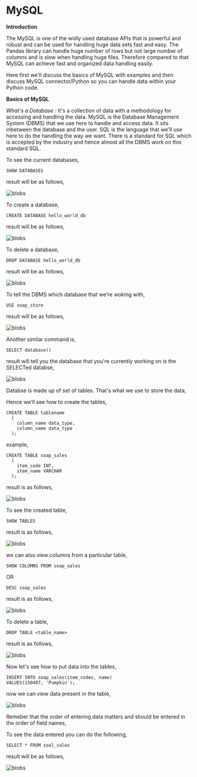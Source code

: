 # MySQL

**Introduction**

The MySQL is one of the widly used database APIs that is powerful and robust and can be used for handling huge data sets fast and easy. The Pandas library can handle huge number of rows but not large number of columns and is slow when handling huge files. Therefore compared to that MySQL can achieve fast and organized data handling easily. 

Here first we'll discuss the basics of MySQL with examples and then discuss MySQL connector/Python so you can handle data within your Python code. 

**Basics of MySQL**

*What's a Database :* It's a collection of data with a methodology for accessing and handling the data. MySQL is the Database Management System (DBMS) that we use here to handle and access data. It sits inbetween the database and the user. SQL is the language that we'll use here to do the handling the way we want. There is a standard for SQL which is accepted by the industry and hence almost all the DBMS work on this standard SQL.

To see the current databases, 

```mysql
SHOW DATABASES
```
result will be as follows,

<img src="Figure_2.png" alt="blobs" class="inline"/>

To create a database, 

```mysql
CREATE DATABASE hello_world_db
```
result will be as follows, 
  
<img src="Figure_2.png" alt="blobs" class="inline"/>

To delete a database, 

```mysql
DROP DATABASE hello_world_db
```
result will be as follows, 

<img src="Figure_2.png" alt="blobs" class="inline"/>

To tell the DBMS which database that we're woking with,

```mysql 
USE soap_store
```
result will be as follows, 

<img src="Figure_2.png" alt="blobs" class="inline"/>

Another similar command is, 

```mysql
SELECT database()
```
result will tell you the database that you're currently working on is the SELECTed databse, 

<img src="Figure_2.png" alt="blobs" class="inline"/>

Databse is made up of set of tables. That's what we use to store the data, 

Hence we'll see how to create the tables, 

```mysql 
CREATE TABLE tablename
  (
    column_name data_type, 
    column_name data_type
  );
```
example, 

```mysql 
CREATE TABLE soap_sales
  (
    item_code INT,
    item_name VARCHAR
  );
```
result is as follows, 

<img src="Figure_2.png" alt="blobs" class="inline"/>
  
To see the created table, 

```mysql 
SHOW TABLES
```

result is as follows, 

<img src="Figure_2.png" alt="blobs" class="inline"/>

we can also view columns from a particular table, 

```mysql
SHOW COLUMNS FROM soap_sales
```
OR

```mysql
DESC soap_sales
```

result is as follows, 

<img src="Figure_2.png" alt="blobs" class="inline"/>

To delete a table, 

```mysql
DROP TABLE <table_name>
```
result is as follows, 

<img src="Figure_2.png" alt="blobs" class="inline"/>

Now let's see how to put data into the tables, 

```mysql 
INSERT INTO soap_sales(item_codes, name)
VALUES(150487, 'Pumpkin');
```
now we can view data present in the table, 

<img src="Figure_2.png" alt="blobs" class="inline"/>

Remeber that the order of entering data matters and should be entered in the order of field names, 

To see the data entered you can do the following, 

```mysql
SELECT * FROM soal_sales
```

result will be as follows, 

<img src="Figure_2.png" alt="blobs" class="inline"/>





